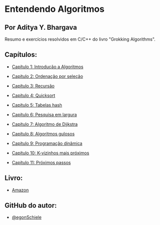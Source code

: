 
# Entendendo Algoritmos  
## Por Aditya Y. Bhargava

Resumo e exercícios resolvidos em C/C++ do livro "Grokking Algorithms". 









## Capítulos:
- [Capítulo 1: Introdução a Algoritmos](https://github.com/Studio-Learning/entendendo-algoritmos/tree/main/Capítulo%201)

- [Capítulo 2: Ordenação por seleção]()

- [Capítulo 3: Recursão]()

- [Capítulo 4: Quicksort]()

- [Capítulo 5: Tabelas hash]()

- [Capítulo 6: Pesquisa em largura]()

- [Capítulo 7: Algoritmo de Dijkstra]()

- [Capítulo 8: Algoritmos gulosos]()

- [Capítulo 9: Programação dinâmica]()

- [Capítulo 10: K-vizinhos mais próximos]()

- [Capítulo 11: Próximos passos]()




## Livro:
- [Amazon](https://www.amazon.com.br/Entendendo-Algoritmos-Ilustrado-Programadores-Curiosos/dp/8575225634)

## GitHub do autor: 

- [@egonSchiele](https://github.com/egonSchielee)
 
